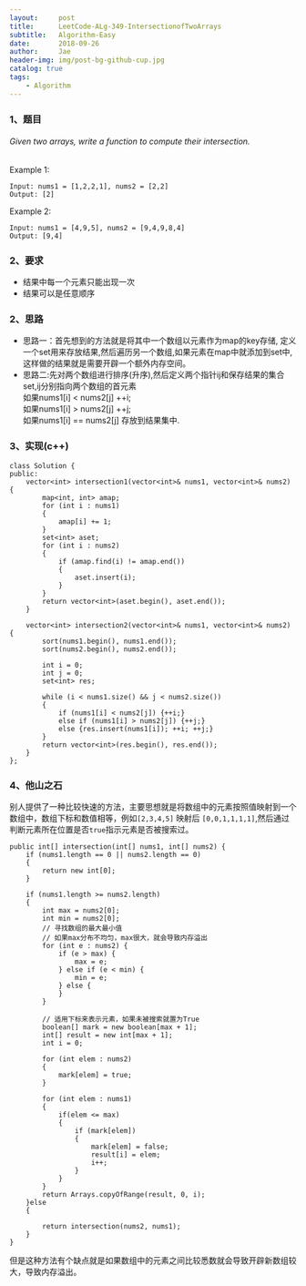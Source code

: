```yaml
---
layout:     post
title:      LeetCode-ALg-349-IntersectionofTwoArrays
subtitle:   Algorithm-Easy
date:       2018-09-26
author:     Jae
header-img: img/post-bg-github-cup.jpg
catalog: true
tags:
    - Algorithm
---
```

### 1、题目

###### Given two arrays, write a function to compute their intersection.

Example 1:

    Input: nums1 = [1,2,2,1], nums2 = [2,2]
    Output: [2]

Example 2:

    Input: nums1 = [4,9,5], nums2 = [9,4,9,8,4]
    Output: [9,4]

### 2、要求

- 结果中每一个元素只能出现一次
- 结果可以是任意顺序

### 2、思路

- 思路一：首先想到的方法就是将其中一个数组以元素作为map的key存储,
定义一个set用来存放结果,然后遍历另一个数组,如果元素在map中就添加到set中,
这样做的结果就是需要开辟一个额外内存空间。
- 思路二:先对两个数组进行排序(升序),然后定义两个指针ij和保存结果的集合set,ij分别指向两个数组的首元素<br>
    如果nums1[i] < nums2[j] ++i;<br>
    如果nums1[i] > nums2[j] ++j;<br>
    如果nums1[i] == nums2[j] 存放到结果集中.

### 3、实现(c++)

    class Solution {
    public:
        vector<int> intersection1(vector<int>& nums1, vector<int>& nums2) {
            map<int, int> amap;
            for (int i : nums1)
            {
                amap[i] += 1;
            }
            set<int> aset;
            for (int i : nums2)
            {
                if (amap.find(i) != amap.end())
                {
                    aset.insert(i);
                }
            }
            return vector<int>(aset.begin(), aset.end());
        }

        vector<int> intersection2(vector<int>& nums1, vector<int>& nums2) {
            sort(nums1.begin(), nums1.end());
            sort(nums2.begin(), nums2.end());

            int i = 0;
            int j = 0;
            set<int> res;

            while (i < nums1.size() && j < nums2.size())
            {
                if (nums1[i] < nums2[j]) {++i;}
                else if (nums1[i] > nums2[j]) {++j;}
                else {res.insert(nums1[i]); ++i; ++j;}
            }
            return vector<int>(res.begin(), res.end());
        }
    };

### 4、他山之石
别人提供了一种比较快速的方法，主要思想就是将数组中的元素按照值映射到一个数组中，数组下标和数值相等，例如```[2,3,4,5]``` 映射后 ```[0,0,1,1,1,1]```,然后通过判断元素所在位置是否```true```指示元素是否被搜索过。

    public int[] intersection(int[] nums1, int[] nums2) {
        if (nums1.length == 0 || nums2.length == 0)
        {
            return new int[0];
        }

        if (nums1.length >= nums2.length)
        {
            int max = nums2[0];
            int min = nums2[0];
            // 寻找数组的最大最小值
            // 如果max分布不均匀，max很大，就会导致内存溢出
            for (int e : nums2) {
                if (e > max) {
                    max = e;
                } else if (e < min) {
                    min = e;
                } else {
                }
            }

            // 适用下标来表示元素，如果未被搜索就置为True
            boolean[] mark = new boolean[max + 1];
            int[] result = new int[max + 1];
            int i = 0;

            for (int elem : nums2)
            {
                mark[elem] = true;
            }

            for (int elem : nums1)
            {
                if(elem <= max)
                {
                    if (mark[elem])
                    {
                        mark[elem] = false;
                        result[i] = elem;
                        i++;
                    }
                }
            }
            return Arrays.copyOfRange(result, 0, i);
        }else
        {

            return intersection(nums2, nums1);
        }
    }
但是这种方法有个缺点就是如果数组中的元素之间比较悉数就会导致开辟新数组较大，导致内存溢出。

